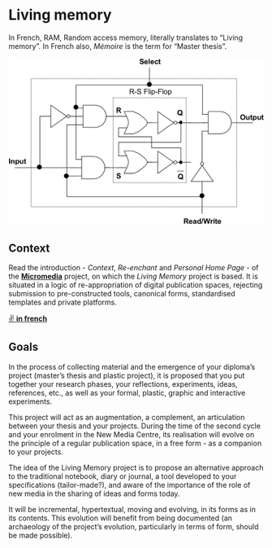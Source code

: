 # Living memory

In French, RAM, Random access memory, literally translates to “Living memory”.
In French also, _Mémoire_ is the term for “Master thesis”.

![A Binary cell (BC) for RAM memory](ram.png)

## Context
Read the introduction - _Context_, _Re-enchant_ and _Personal Home Page_ - of the **[Micromedia](https://ateliers-esad--pyrenees-fr.translate.goog/web/pages/projets/micromedia/?_x_tr_sl=fr&_x_tr_tl=en&_x_tr_hl=fr&_x_tr_pto=nui)** project, on which the _Living Memory_ project is based. It is situated in a logic of re-appropriation of digital publication spaces, rejecting submission to pre-constructed tools, canonical forms, standardised templates and private platforms.

[✌ **in french**](?fr)

## Goals

In the process of collecting material and the emergence of your diploma’s project (master’s thesis and plastic project), it is proposed that you put together your research phases, your reflections, experiments, ideas, references, etc., as well as your formal, plastic, graphic and interactive experiments.

This project will act as an augmentation, a complement, an articulation between your thesis and your projects. During the time of the second cycle and your enrolment in the New Media Centre, its realisation will evolve on the principle of a regular publication space, in a free form - as a companion to your projects.

The idea of the Living Memory project is to propose an alternative approach to the traditional notebook, diary or journal, a tool developed to your specifications (tailor-made?), and aware of the importance of the role of new media in the sharing of ideas and forms today.

It will be incremental, hypertextual, moving and evolving, in its forms as in its contents. This evolution will benefit from being documented (an archaeology of the project’s evolution, particularly in terms of form, should be made possible).

